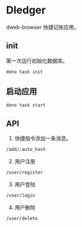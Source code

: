 # Dledger

dweb-browser 快捷记账应用。

## init

第一次运行初始化数据库。

```bash
deno task init
```

## 启动应用

```bash
deno task start
```

## API

1. 快捷指令添加一条消息。
```bash
/add/:auto_hash
```

2. 用户注册

```bash
/user/register
```
3. 用户登陆

```bash
/user/login
```

4. 用户删除

```bash
/user/delete
```